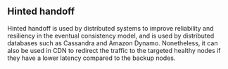 ## Hinted handoff

Hinted handoff is used by distributed systems to improve reliability and resiliency in the eventual consistency model, and is used by distributed databases such as Cassandra and Amazon Dynamo. Nonetheless, it can also be used in CDN to redirect the traffic to the targeted healthy nodes if they have a lower latency compared to the backup nodes.
